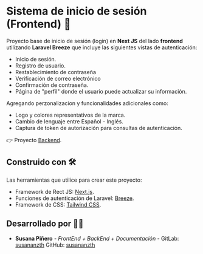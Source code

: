 # Sistema de inicio de sesión (Frontend) 📲

Proyecto base de inicio de sesión (login) en **Next JS** del lado **frontend** utilizando **Laravel Breeze** que incluye las siguientes vistas de autenticación:
* Inicio de sesión.
* Registro de usuario.
* Restablecimiento de contraseña
* Verificación de correo electrónico
* Confirmación de contraseña.
* Página de "perfil" donde el usuario puede actualizar su información.

Agregando perzonalizacion y funcionalidades adicionales como:
* Logo y colores representativos de la marca.
* Cambio de lenguaje entre Español - Inglés.
* Captura de token de autorización para consultas de autenticación.

👉 Proyecto [Backend](https://github.com/susananzth/laravel-login-backend-api).
## Construido con 🛠️

Las herramientas que utilice para crear este proyecto:

* Framework de Rect JS: [Next.js](https://nextjs.org).
* Funciones de autenticación de Laravel: [Breeze](https://laravel.com/docs/10.x/starter-kits#breeze-and-next).
* Framework de CSS: [Tailwind CSS](https://tailwindcss.com/).

## Desarrollado por 👩‍💻

* **Susana Piñero** - *FrontEnd + BackEnd + Documentación* - GitLab: [susananzth](https://gitlab.com/susananzth) GitHub: [susananzth](https://github.com/susananzth)